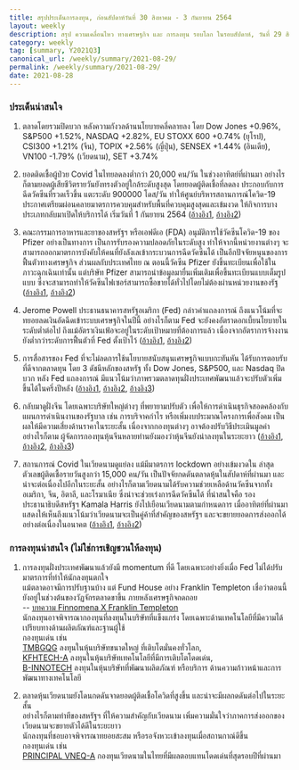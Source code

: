 ```yaml
---
title: สรุปประเด็นการลงทุน, ก่อนสัปดาห์วันที่ 30 สิงหาคม - 3 กันยายน 2564
layout: weekly
description: สรุป ความเคลื่อนไหว ทางเศรษฐกิจ และ การลงทุน รอบโลก ในรอบสัปดาห์, วันที่ 29 สิงหาคม 2564
category: weekly
tag: [summary, Y2021Q3]
canonical_url: /weekly/summary/2021-08-29/
permalink: /weekly/summary/2021-08-29/
date: 2021-08-28
---
```


### ประเด็นน่าสนใจ

1. ตลาดโดยรวมปิดบวก หลังความกังวลด้านนโยบายคลี่คลายลง โดย Dow Jones +0.96%, S&P500 +1.52%, NASDAQ +2.82%, EU STOXX 600 +0.74% (ยุโรป), CSI300 +1.21% (จีน), TOPIX +2.56% (ญี่ปุ่น), SENSEX +1.44% (อินเดีย), VN100 -1.79% (เวียดนาม), SET +3.74%

2. ยอดติดเชื้อผู้ป่วย Covid ในไทยลดลงต่ำกว่า 20,000 คน/วัน ในช่วงอาทิตย์ที่ผ่านมา อย่างไรก็ตามยอดผู้เสียชีวิตรายวันยังทรงตัวอยู่ใกล้ระดับสูงสุด โดยยอดผู้ติดเชื้อที่ลดลง ประกอบกับการฉีดวัคซีนที่รวดเร็วขึ้น แตะระดับ 900000 โดส/วัน ทำให้ศูนย์บริหารสถานการณ์โควิด-19 ประกาศเตรียมผ่อนคลายมาตรการควบคุมสำหรับพื้นที่ควบคุมสูงสุดและเข้มงวด ให้กิจการบางประเภทกลับมาเปิดให้บริการได้ เริ่มวันที่ 1 กันยายน 2564
([อ้างอิง1](https://www.thairath.co.th/news/politic/2179226), 
[อ้างอิง2](https://thestandard.co/moicovid-knocking-out-the-lockdown/)) 

3. คณะกรรมการอาหารและยาของสหรัฐฯ หรือเอฟดีเอ (FDA) อนุมัติการใช้วัคซีนโควิด-19 ของ Pfizer อย่างเป็นทางการ เป็นการรับรองความปลอดภัยในระดับสูง ทำให้จากนี้หน่วยงานต่างๆ จะสามารถออกมาตรการบังคับให้คนที่ยังลังเลเข้ากระบวนการฉีดวัคซีนได้ เป็นอีกปัจจัยหนุนของการฟื้นตัวทางเศรษฐกิจ
ส่วนผลกับประเทศไทย ณ ตอนนี้วัคซีน Pfizer ยังขึ้นทะเบียนเพื่อใช้ในภาวะฉุกเฉินเท่านั้น แต่บริษัท Pfizer สามารถนำข้อมูลมายื่นเพิ่มเติมเพื่อขึ้นทะเบียนแบบเต็มรูปแบบ ซึ่งจะสามารถทำให้วัคซีนไฟเซอร์สามารถซื้อขายได้ทั่วไปโดยไม่ต้องผ่านหน่วยงานของรัฐ
([อ้างอิง1](https://www.bbc.com/thai/international-58313846), 
[อ้างอิง2](https://www.forbes.com/sites/tomspiggle/2021/08/25/what-the-fdas-approval-of-the-pfizer-coronavirus-vaccine-means-for-workers)) 

4. Jerome Powell ประธานธนาคารสหรัฐอเมริกา (Fed) กล่าวคำแถลงการณ์ ถึงแนวโน้มที่จะทยอยลดเงินอัดฉีดเข้าระบบเศรษฐกิจในปีนี้ อย่างไรก็ตาม Fed จะยังคงอัตราดอกเบี้ยนโยบายในระดับต่ำต่อไป ถึงแม้อัตราเงินเฟ้อจะอยู่ในระดับเป้าหมายที่ต้องการแล้ว เนื่องจากอัตราการจ้างงานยังต่ำกว่าระดับการฟื้นตัวที่ Fed ตั้งเป้าไว้
([อ้างอิง1](https://www.cnbc.com/2021/08/27/powell-sees-taper-by-the-end-of-the-year-but-says-theres-much-ground-to-cover-before-rate-hikes.html), 
[อ้างอิง2](https://www.bloomberg.com/news/articles/2021-08-27/powell-says-fed-could-begin-tapering-bond-purchases-this-year)) 


5. การสื่อสารของ Fed ที่จะไม่ลดการใช้นโยบายสนับสนุนเศรษฐกิจแบบกะทันหัน ได้รับการตอบรับที่ดีจากตลาดทุน โดย 3 ดัชนีหลักของสหรัฐ ทั้ง Dow Jones, S&P500, และ Nasdaq ปิดบวก หลัง Fed แถลงการณ์ มีแนวโน้มว่าภาพรวมตลาดทุนฝั่งประเทศพัฒนาแล้วจะปรับตัวเพิ่มขึ้นได้ในครึ่งปีหลัง
([อ้างอิง1](https://www.cnbc.com/2021/08/26/stock-market-futures-open-to-close-news.html), 
[อ้างอิง2](https://www.reuters.com/business/finance/powells-wait-and-see-speech-reassures-some-investors-2021-08-27/), 
[อ้างอิง3](https://www.finnomena.com/finnomena-x-franklin-templeton/bull-runs/)) 

6. กลับมาดูฝั่งจีน โดยเฉพาะบริษัทใหญ่ต่างๆ ที่พยายามปรับตัว เพื่อให้การดำเนินธุรกิจสอดคล้องกับแผนการดำเนินงานของรัฐบาล เช่น การบริจาคกำไร หรือเพิ่มงบประมาณโครงการเพื่อสังคม เป็นผลให้มีความเสี่ยงด้านราคาในระยะสั้น เนื่องจากกองทุนต่างๆ อาจต้องปรับวิธีประเมินมูลค่า อย่างไรก็ตาม ผู้จัดการกองทุนหุ้นจีนหลายท่านยังมองว่าหุ้นจีนยังน่าลงทุนในระยะยาว
([อ้างอิง1](https://www.straitstimes.com/business/companies-markets/country-now-comes-before-profit-for-chinas-tech-giants), 
[อ้างอิง2](https://www.finnomena.com/the-opportunity/news-update-25-08-2021-2/), 
[อ้างอิง3](https://www.finnomena.com/the-opportunity/news-update-24-08-2021-2/)) 

7. สถานการณ์ Covid ในเวียดนามดูแย่ลง แม้มีมาตรการ lockdown อย่างเข้มงวดใน ล่าสุดตัวเลขผู้ติดเชื้อรายวันสูงกว่า 15,000 คน/วัน เป็นปัจจัยกดดันตลาดหุ้นในสัปดาห์ที่ผ่านมา และน่าจะต่อเนื่องไปอีกในระยะสั้น อย่างไรก็ตามเวียดนามได้รับความช่วยเหลือด้านวัคซีนจากทั้ง อเมริกา, จีน, อิตาลี, และโรมาเนีย ซึ่งน่าจะช่วยเร่งการฉีดวัคซีนได้ ที่น่าสนใจคือ รองประธานาธิบดีสหรัฐฯ Kamala Harris ยังไปเยือนเวียดนามตามกำหนดการ เมื่ออาทิตย์ที่ผ่านมา แสดงให้เห็นถึงแนวโน้มว่าเวียดนามจะเป็นคู่ค้าที่สำคัญของสหรัฐฯ และจะขยายยอดการส่งออกได้อย่างต่อเนื่องในอนาคต
([อ้างอิง1](https://fortune.com/2021/08/24/vietnam-covid-delta-outbreak-pfizer-astrazeneca-sputnik-sinopharm/), 
[อ้างอิง2](https://www.cnbc.com/2021/08/25/vp-kamala-harris-talks-south-china-sea-in-vietnam-amid-us-china-rivalry.html))  


### การลงทุนน่าสนใจ (ไม่ใช่การเชิญชวนให้ลงทุน)

1. การลงทุนฝั่งประเทศพัฒนาแล้วยังมี momentum ที่ดี โดยเฉพาะอย่างยิ่งเมื่อ Fed ไม่ได้ปรับมาตรการที่ทำให้นักลงทุนตกใจ  
แม้ตลาดอาจมีการปรับฐานบ้าง แต่ Fund House อย่าง Franklin Templeton เชื่อว่าตอนนี้ยังอยู่ในช่วงต้นของวัฏจักรตลาดขาขึ้น ภายหลังเศรษฐกิจถดถอย  
-- [บทความ Finnomena X Franklin Templeton](https://www.finnomena.com/finnomena-x-franklin-templeton/bull-runs/)  
นักลงทุนอาจพิจารณากองทุนที่ลงทุนในบริษัทที่แข็งแกร่ง โดยเฉพาะด้านเทคโนโลยีที่มีความได้เปรียบทางด้านผลิตภัณฑ์และฐานผู้ใช้  
กองทุนเด่น เช่น  
[TMBGQG](https://www.finnomena.com/fund/TMBGQG) ลงทุนในหุ้นบริษัทขนาดใหญ่ ที่เติบโตมั่นคงทั่วโลก,  
[KFHTECH-A](https://www.finnomena.com/fund/KFHTECH-A) ลงทุนในหุ้นบริษัทเทคโนโลยีที่มีการเติบโตโดดเด่น,  
[B-INNOTECH](https://www.finnomena.com/fund/B-INNOTECH) ลงทุนในหุ้นบริษัทที่พัฒนาผลิตภัณฑ์ หรือบริการ ด้านความก้าวหน้าและการพัฒนาทางเทคโนโลยี

2. ตลาดหุ้นเวียดนามยังโดนกดดันจาดยอดผู้ติดเชื้อโควิดที่สูงขึ้น และน่าจะมีผลกดดันต่อไปในระยะสั้น  
อย่างไรก็ตามท่าทีของสหรัฐฯ ที่ให้ความสำคัญกับเวียดนาม เพิ่มความมั่นใจว่าภาคการส่งออกของเวียดนามจะขยายตัวได้ดีในระยะยาว  
นักลงทุนที่ชอบอาจพิจารณาทยอยสะสม หรือรอจังหวะเข้าลงทุนเมื่อสถานกาณ์ดีขึ้น  
กองทุนเด่น เช่น  
[PRINCIPAL VNEQ-A](https://www.finnomena.com/fund/PRINCIPAL%20VNEQ-A) กองทุนเวียดนามในไทยที่มีผลตอบแทนโดดเด่นที่สุดรอบปีที่ผ่านมา